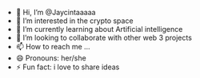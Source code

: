 - 👋 Hi, I’m @Jaycintaaaaa
- 👀 I’m interested in the crypto space 
- 🌱 I’m currently learning about Artificial intelligence
- 💞️ I’m looking to collaborate with other web 3 projects
- 📫 How to reach me ...
- 😄 Pronouns: her/she
- ⚡ Fun fact: i love to share ideas 

<!---
Jaycintaaaaa/Jaycintaaaaa is a ✨ special ✨ repository because its `README.md` (this file) appears on your GitHub profile.
You can click the Preview link to take a look at your changes.
--->
